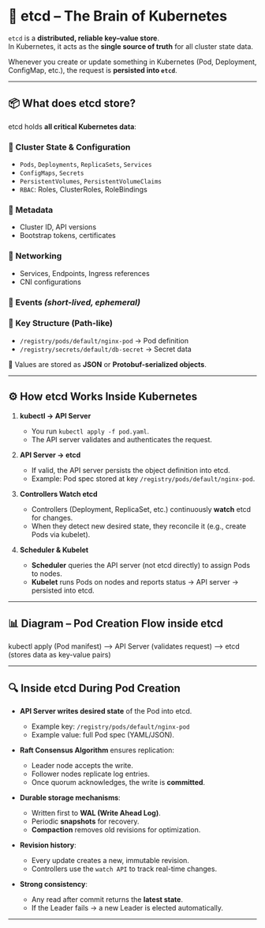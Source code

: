 # 🧠 etcd – The Brain of Kubernetes

`etcd` is a **distributed, reliable key–value store**.  
In Kubernetes, it acts as the **single source of truth** for all cluster state data.  

Whenever you create or update something in Kubernetes (Pod, Deployment, ConfigMap, etc.), the request is **persisted into `etcd`**.

---

## 📦 What does etcd store?

etcd holds **all critical Kubernetes data**:

### 🔹 Cluster State & Configuration
- `Pods`, `Deployments`, `ReplicaSets`, `Services`  
- `ConfigMaps`, `Secrets`  
- `PersistentVolumes`, `PersistentVolumeClaims`  
- `RBAC`: Roles, ClusterRoles, RoleBindings  

### 🔹 Metadata
- Cluster ID, API versions  
- Bootstrap tokens, certificates  

### 🔹 Networking
- Services, Endpoints, Ingress references  
- CNI configurations  

### 🔹 Events *(short-lived, ephemeral)*

### 🔹 Key Structure (Path-like)
- `/registry/pods/default/nginx-pod` → Pod definition  
- `/registry/secrets/default/db-secret` → Secret data  

📌 Values are stored as **JSON** or **Protobuf-serialized objects**.

---

## ⚙️ How etcd Works Inside Kubernetes

1. **kubectl → API Server**  
   - You run `kubectl apply -f pod.yaml`.  
   - The API server validates and authenticates the request.  

2. **API Server → etcd**  
   - If valid, the API server persists the object definition into etcd.  
   - Example: Pod spec stored at key `/registry/pods/default/nginx-pod`.  

3. **Controllers Watch etcd**  
   - Controllers (Deployment, ReplicaSet, etc.) continuously **watch** etcd for changes.  
   - When they detect new desired state, they reconcile it (e.g., create Pods via kubelet).  

4. **Scheduler & Kubelet**  
   - **Scheduler** queries the API server (not etcd directly) to assign Pods to nodes.  
   - **Kubelet** runs Pods on nodes and reports status → API server → persisted into etcd.  

---

## 📊 Diagram – Pod Creation Flow inside etcd

kubectl apply (Pod manifest) --> API Server (validates request) --> etcd (stores data as key-value pairs)


---

## 🔍 Inside etcd During Pod Creation

- **API Server writes desired state** of the Pod into etcd.  
  - Example key: `/registry/pods/default/nginx-pod`  
  - Example value: full Pod spec (YAML/JSON).  

- **Raft Consensus Algorithm** ensures replication:  
  - Leader node accepts the write.  
  - Follower nodes replicate log entries.  
  - Once quorum acknowledges, the write is **committed**.  

- **Durable storage mechanisms**:  
  - Written first to **WAL (Write Ahead Log)**.  
  - Periodic **snapshots** for recovery.  
  - **Compaction** removes old revisions for optimization.  

- **Revision history**:  
  - Every update creates a new, immutable revision.  
  - Controllers use the `watch API` to track real-time changes.  

- **Strong consistency**:  
  - Any read after commit returns the **latest state**.  
  - If the Leader fails → a new Leader is elected automatically.  

---

